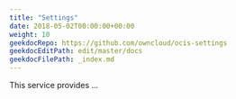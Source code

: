 ```yaml
---
title: "Settings"
date: 2018-05-02T00:00:00+00:00
weight: 10
geekdocRepo: https://github.com/owncloud/ocis-settings
geekdocEditPath: edit/master/docs
geekdocFilePath: _index.md
---
```


This service provides ...
